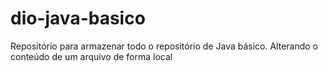 # dio-java-basico
Repositório para armazenar todo o repositório de Java básico.
Alterando o conteúdo de um arquivo de forma local

